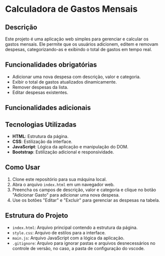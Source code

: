 # Calculadora de Gastos Mensais

## Descrição
Este projeto é uma aplicação web simples para gerenciar e calcular os gastos mensais. Ele permite que os usuários adicionem, editem e removam despesas, categorizando-as e exibindo o total de gastos em tempo real.

## Funcionalidades obrigatórias
- Adicionar uma nova despesa com descrição, valor e categoria.
- Exibir o total de gastos atualizados dinamicamente.
- Remover despesas da lista.
- Editar despesas existentes.

## Funcionalidades adicionais 

## Tecnologias Utilizadas
- **HTML**: Estrutura da página.
- **CSS**: Estilização da interface.
- **JavaScript**: Lógica da aplicação e manipulação do DOM.
- **Bootstrap**: Estilização adicional e responsividade.

## Como Usar
1. Clone este repositório para sua máquina local.
2. Abra o arquivo `index.html` em um navegador web.
3. Preencha os campos de descrição, valor e categoria e clique no botão "Adicionar Gasto" para adicionar uma nova despesa.
4. Use os botões "Editar" e "Excluir" para gerenciar as despesas na tabela.

## Estrutura do Projeto
- `index.html`: Arquivo principal contendo a estrutura da página.
- `style.css`: Arquivo de estilos para a interface.
- `main.js`: Arquivo JavaScript com a lógica da aplicação.
- `.gitignore`: Arquivo para ignorar pastas e arquivos desnecessários no controle de versão, no caso, a pasta de configuração do vscode.